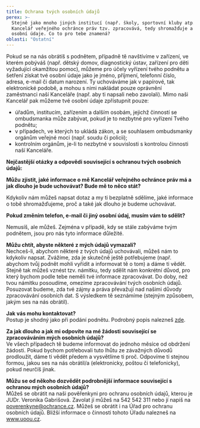 ```yaml
---
title: Ochrana tvých osobních údajů
perex: >-
  Stejně jako mnoho jiných institucí (např. školy, sportovní kluby atp.) i
  Kancelář veřejného ochránce práv tzv. zpracovává, tedy shromažďuje a uchovává,
  osobní údaje. Co to pro tebe znamená?
oblasti: "Ostatní"
---
```


<p>Pokud se na&nbsp;nás obrátíš s podnětem, případně tě navštívíme v zařízení, ve kterém pobýváš (např. dětský domov, diagnostický ústav, zařízení pro děti vyžadující okamžitou pomoc), můžeme pro účely vyřízení tvého podnětu a šetření&nbsp;získat tvé osobní údaje jako je jméno, příjmení, telefonní číslo, adresa, e-mail či datum narození. Ty uchováváme jak v papírové, tak elektronické podobě, a mohou s nimi nakládat pouze oprávnění zaměstnanci naší Kanceláře (např. aby ti napsali nebo zavolali). Mimo naši Kancelář pak můžeme tvé osobní údaje zpřístupnit pouze:</p><ul><li>úřadům, institucím, zařízením a dalším osobám, jejichž činností se ombudsmanka může zabývat, pokud je to nezbytné pro vyřízení Tvého podnětu;</li><li>v případech, ve kterých to ukládá zákon, a se souhlasem ombudsmanky orgánům veřejné moci (např. soudu či policii);</li><li>kontrolním orgánům, je-li to nezbytné v souvislosti s kontrolou činnosti naší Kanceláře.</li></ul><p><strong>Nejčastější otázky a odpovědi související s ochranou tvých osobních údajů:</strong></p><p><strong>Můžu zjistit, jaké informace o mě Kancelář veřejného ochránce práv má a jak dlouho je bude uchovávat? Bude mě to něco stát?</strong></p><p>Kdykoliv nám můžeš napsat dotaz a my ti bezplatně sdělíme, jaké informace o tobě shromažďujeme, proč a také jak dlouho je budeme uchovávat.</p><p><strong>Pokud změním telefon, e-mail či jiný osobní údaj, musím vám to sdělit?</strong></p><p>Nemusíš, ale můžeš. Zejména v případě, kdy se stále zabýváme tvým podnětem, jsou pro nás tyto informace důležité.</p><p><strong>Můžu chtít, abyste některé z mých údajů vymazali?</strong><br />Nechceš-li, abychom některé z tvých údajů uchovávali, můžeš nám to kdykoliv napsat. Zvážíme, zda je skutečně ještě potřebujeme (např. abychom tvůj podnět mohli vyřídit a informovat tě o tom) a dáme ti vědět. Stejně tak můžeš vznést tzv. námitku, tedy sdělit nám konkrétní důvod, pro který bychom podle tebe neměli tvé informace zpracovávat. Do doby, než tvou námitku posoudíme, omezíme zpracovávání tvých osobních údajů. Posuzovat budeme, zda tvé zájmy a práva převažují nad našimi důvody zpracovávání osobních dat. S výsledkem tě seznámíme (stejným způsobem, jakým ses na nás obrátil).</p><p><strong>Jak vás mohu kontaktovat?</strong><br />Postup je shodný jako při podání podnětu. Podrobný popis nalezneš <a href="https://deti.ochrance.cz/jak-se-na-ochrankyni-obratit/" target="_blank">zde</a>.</p><p><strong>Za jak dlouho a jak mi odpovíte na mé žádosti související se zpracováváním mých osobních údajů?</strong><br />Ve všech případech tě budeme informovat do jednoho měsíce od obdržení žádosti. Pokud bychom potřebovali tuto lhůtu ze závažných důvodů prodloužit, dáme ti vědět předem a vysvětlíme ti proč. Odpovíme ti stejnou formou, jakou ses na nás obrátil/a (elektronicky, poštou či telefonicky), pokud neurčíš jinak.</p><p><strong>Můžu se od někoho dozvědět podrobnější informace související s ochranou mých osobních údajů?</strong><br />Můžeš se obrátit na naši pověřenkyni pro ochranu osobních údajů, kterou je JUDr. Veronika Gabrišová. Zavolat jí můžeš na 542 542 311 nebo jí napiš na <a href="mailto:poverenkyne@ochrance.cz">poverenkyne@ochrance.cz</a>. Můžeš se obrátit i na Úřad pro ochranu osobních údajů. Bližší informace o činnosti tohoto Úřadu nalezneš na <a href="https://www.uoou.cz/" target="_blank">www.uoou.cz</a>.</p></div>
